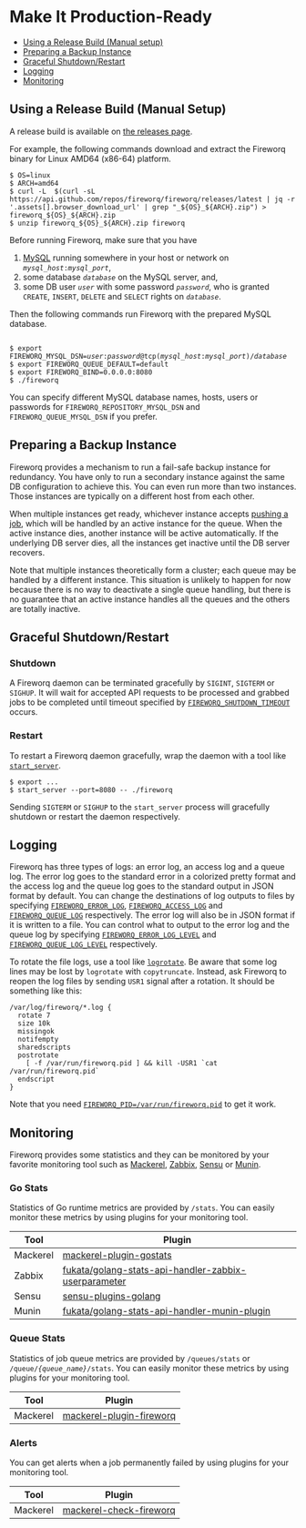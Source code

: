 Make It Production-Ready
========================

- [Using a Release Build (Manual setup)][section-manual-setup]
- [Preparing a Backup Instance][section-backup]
- [Graceful Shutdown/Restart][section-graceful-restart]
- [Logging][section-logging]
- [Monitoring][section-monitoring]

## <a name="manual-setup">Using a Release Build (Manual Setup)</a>

A release build is available on [the releases page][releases].

For example, the following commands download and extract the Fireworq
binary for Linux AMD64 (x86-64) platform.

```
$ OS=linux
$ ARCH=amd64
$ curl -L  $(curl -sL  https://api.github.com/repos/fireworq/fireworq/releases/latest | jq -r '.assets[].browser_download_url' | grep "_${OS}_${ARCH}.zip") > fireworq_${OS}_${ARCH}.zip
$ unzip fireworq_${OS}_${ARCH}.zip fireworq
```

Before running Fireworq, make sure that you have

<a name="manual-setup-mysql"></a>

1. [MySQL][] running somewhere in your host or network on
   <code><var>mysql_host</var>:<var>mysql_port</var></code>,
1. some database <code><var>database</var></code> on the MySQL server,
   and,
1. some DB user <code><var>user</var></code> with some password
   <code><var>password</var></code>, who is granted `CREATE`,
   `INSERT`, `DELETE` and `SELECT` rights on
   <code><var>database</var></code>.

Then the following commands run Fireworq with the prepared MySQL database.

<pre><code>
$ export FIREWORQ_MYSQL_DSN=<var>user</var>:<var>password</var>@tcp(<var>mysql_host</var>:<var>mysql_port</var>)/<var>database</var>
$ export FIREWORQ_QUEUE_DEFAULT=default
$ export FIREWORQ_BIND=0.0.0.0:8080
$ ./fireworq
</code></pre>

You can specify different MySQL database names, hosts, users or
passwords for <code>FIREWORQ_REPOSITORY_MYSQL_DSN</code> and
<code>FIREWORQ_QUEUE_MYSQL_DSN</code> if you prefer.

## <a name="backup">Preparing a Backup Instance</a>

Fireworq provides a mechanism to run a fail-safe backup instance for
redundancy.  You have only to run a secondary instance against the
same DB configuration to achieve this.  You can even run more than two
instances.  Those instances are typically on a different host from
each other.

When multiple instances get ready, whichever instance accepts
[pushing a job][api-post-job], which will be handled by an active
instance for the queue.  When the active instance dies, another
instance will be active automatically.  If the underlying DB server
dies, all the instances get inactive until the DB server recovers.

Note that multiple instances theoretically form a cluster; each queue
may be handled by a different instance.  This situation is unlikely to
happen for now because there is no way to deactivate a single queue
handling, but there is no guarantee that an active instance handles
all the queues and the others are totally inactive.

## <a name="graceful-restart">Graceful Shutdown/Restart</a>

### Shutdown

A Fireworq daemon can be terminated gracefully by `SIGINT`, `SIGTERM`
or `SIGHUP`.  It will wait for accepted API requests to be processed
and grabbed jobs to be completed until timeout specified by
[`FIREWORQ_SHUTDOWN_TIMEOUT`][env-shutdown-timeout] occurs.

### Restart

To restart a Fireworq daemon gracefully, wrap the daemon with a tool
like [`start_server`][start_server].

```
$ export ...
$ start_server --port=8080 -- ./fireworq
```

Sending `SIGTERM` or `SIGHUP` to the `start_server` process will
gracefully shutdown or restart the daemon respectively.

## <a name="logging">Logging</a>

Fireworq has three types of logs: an error log, an access log and a
queue log.  The error log goes to the standard error in a colorized
pretty format and the access log and the queue log goes to the
standard output in JSON format by default.  You can change the
destinations of log outputs to files by specifying
[`FIREWORQ_ERROR_LOG`][env-error-log],
[`FIREWORQ_ACCESS_LOG`][env-access-log] and
[`FIREWORQ_QUEUE_LOG`][env-queue-log] respectively.  The error log
will also be in JSON format if it is written to a file.  You can
control what to output to the error log and the queue log by
specifying [`FIREWORQ_ERROR_LOG_LEVEL`][env-error-log-level] and
[`FIREWORQ_QUEUE_LOG_LEVEL`][env-queue-log-level] respectively.

To rotate the file logs, use a tool like [`logrotate`][logrotate].  Be
aware that some log lines may be lost by `logrotate` with
`copytruncate`.  Instead, ask Fireworq to reopen the log files by
sending `USR1` signal after a rotation.  It should be something like
this:

```
/var/log/fireworq/*.log {
  rotate 7
  size 10k
  missingok
  notifempty
  sharedscripts
  postrotate
    [ -f /var/run/fireworq.pid ] && kill -USR1 `cat /var/run/fireworq.pid`
  endscript
}
```

Note that you need [`FIREWORQ_PID=/var/run/fireworq.pid`][env-pid] to
get it work.

## <a name="monitoring">Monitoring</a>

Fireworq provides some statistics and they can be monitored by your
favorite monitoring tool such as [Mackerel][], [Zabbix][], [Sensu][]
or [Munin][].

### Go Stats

Statistics of Go runtime metrics are provided by `/stats`.  You can
easily monitor these metrics by using plugins for your monitoring
tool.

|Tool    |Plugin                                                  |
|--------|--------------------------------------------------------|
|Mackerel|[mackerel-plugin-gostats][]                             |
|Zabbix  |[fukata/golang-stats-api-handler-zabbix-userparameter][]|
|Sensu   |[sensu-plugins-golang][]                                |
|Munin   |[fukata/golang-stats-api-handler-munin-plugin][]        |

### Queue Stats

Statistics of job queue metrics are provided by `/queues/stats` or
<code>/queue/<var>{queue_name}</var>/stats</code>.  You can easily
monitor these metrics by using plugins for your monitoring tool.

|Tool    |Plugin                                                  |
|--------|--------------------------------------------------------|
|Mackerel|[mackerel-plugin-fireworq][]                            |

### Alerts

You can get alerts when a job permanently failed by using plugins for
your monitoring tool.

|Tool    |Plugin                                                  |
|--------|--------------------------------------------------------|
|Mackerel|[mackerel-check-fireworq][]                             |

[section-manual-setup]: #manual-setup
[section-backup]: #backup
[section-graceful-restart]: #graceful-restart
[section-logging]: #logging
[section-monitoring]: #monitoring
[api-post-job]: ./api.md#api-post-job

[env-access-log]: ./config.md#env-access-log
[env-error-log]: ./config.md#env-error-log
[env-error-log-level]: ./config.md#env-error-log-level
[env-queue-log]: ./config.md#env-queue-log
[env-queue-log-level]: ./config.md#env-queue-log-level
[env-pid]: ./config.md#env-pid
[env-shutdown-timeout]: ./config.md#env-shutdown-timeout

[releases]: https://github.com/fireworq/fireworq/releases

[Docker]: https://www.docker.com/
[MySQL]: https://www.mysql.com/
[start_server]: https://metacpan.org/pod/distribution/Server-Starter/script/start_server
[logrotate]: https://github.com/logrotate/logrotate
[Mackerel]: https://mackerel.io/
[Zabbix]: https://www.zabbix.com/
[Sensu]: https://sensuapp.org/
[Munin]: http://munin-monitoring.org/
[mackerel-plugin-gostats]: https://github.com/mackerelio/mackerel-agent-plugins/tree/master/mackerel-plugin-gostats
[fukata/golang-stats-api-handler-zabbix-userparameter]: https://github.com/fukata/golang-stats-api-handler-zabbix-userparameter
[sensu-plugins-golang]: https://github.com/sensu-plugins/sensu-plugins-golang/blob/master/bin/metrics-golang-stats-api.rb
[fukata/golang-stats-api-handler-munin-plugin]: https://github.com/fukata/golang-stats-api-handler-munin-plugin
[mackerel-plugin-fireworq]: https://github.com/fireworq/mackerel-plugin-fireworq
[mackerel-check-fireworq]: https://github.com/fireworq/mackerel-check-fireworq
